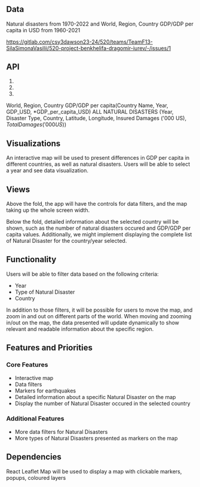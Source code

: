 # <our title>

## Data

Natural disasters from 1970-2022 and World, Region, Country GDP/GDP per capita in USD from 1960-2021

https://gitlab.com/csy3dawson23-24/520/teams/TeamF13-SilaSimonaVasilii/520-project-benkhelifa-dragomir-iurev/-/issues/1

## API

1. 
2. 
3. 
World, Region, Country GDP/GDP per capita(Country Name, Year, GDP_USD, *GDP_per_capita_USD)
ALL NATURAL DISASTERS (Year, Disaster Type, Country, Latitude, Longitude, Insured Damages ('000 US$), Total Damages ('000 US$))

## Visualizations

An interactive map will be used to present differences in GDP per capita in different countries, as well as natural disasters. Users will be able to select a year and see data visualization. 

## Views

Above the fold, the app will have the controls for data filters, and the map taking up the whole screen width.

Below the fold, detailed information about the selected country will be shown, such as the number of natural disasters occured and GDP/GDP per capita values. Additionally, we might implement displaying the complete list of Natural Disaster for the country/year selected.

## Functionality

Users will be able to filter data based on the following criteria:

* Year
* Type of Natural Disaster
* Country

In addition to those filters, it will be possible for users to move the map, and zoom in and out on different parts of the world. When moving and zooming in/out on the map, the data presented will update dynamically to show relevant and readable information about the specific region.

## Features and Priorities

### Core Features

* Interactive map
* Data filters
* Markers for earthquakes
* Detailed information about a specific Natural Disaster on the map
* Display the number of Natural Disaster occured in the selected country

### Additional Features

* More data filters for Natural Disasters
* More types of Natural Disasters presented as markers on the map

## Dependencies

React Leaflet Map will be used to display a map with clickable markers, popups, coloured layers
